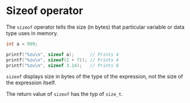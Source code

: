 # Sizeof operator

The `sizeof` operator tells the size (in bytes) that particular variable or data
type uses in memory.

```c
int a = 999;

printf("%zu\n", sizeof a);      // Prints 4
printf("%zu\n", sizeof(2 + 7)); // Prints 4
printf("%zu\n", sizeof 3.14);   // Prints 8
```

`sizeof` displays size in bytes of the type of the expression, not the size of the expression itself.

The return value of `sizeof` has the typ of `size_t`.

